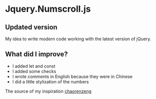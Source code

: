# Jquery.Numscroll.js
## Updated version

My idea to write modern code working with the latest version of jQuery.

## What did I improve?

- I added let and const
- I added some checks
- I wrote comments in English because they were in Chinese
- I did a little stylization of the numbers

The source of my inspiration [chaorenzeng](https://github.com/chaorenzeng/jquery.numscroll.js)

